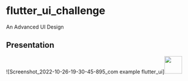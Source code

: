 # flutter_ui_challenge

An Advanced UI Design

## Presentation

![Screenshot_2022-10-26-19-30-45-895_com example flutter_ui]<img src="https://user-images.githubusercontent.com/89297042/198084148-3b7c1b24-4bab-4bda-ac1e-8ebac4877a38.jpg" width="48">
